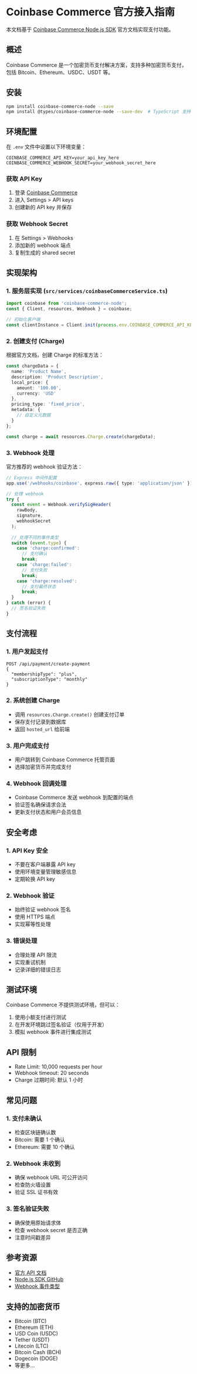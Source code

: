 # Coinbase Commerce 官方接入指南

本文档基于 [Coinbase Commerce Node.js SDK](https://github.com/coinbase/coinbase-commerce-node) 官方文档实现支付功能。

## 概述

Coinbase Commerce 是一个加密货币支付解决方案，支持多种加密货币支付，包括 Bitcoin、Ethereum、USDC、USDT 等。

## 安装

```bash
npm install coinbase-commerce-node --save
npm install @types/coinbase-commerce-node --save-dev  # TypeScript 支持
```

## 环境配置

在 `.env` 文件中设置以下环境变量：

```env
COINBASE_COMMERCE_API_KEY=your_api_key_here
COINBASE_COMMERCE_WEBHOOK_SECRET=your_webhook_secret_here
```

### 获取 API Key

1. 登录 [Coinbase Commerce](https://commerce.coinbase.com/)
2. 进入 Settings > API keys
3. 创建新的 API key 并保存

### 获取 Webhook Secret

1. 在 Settings > Webhooks
2. 添加新的 webhook 端点
3. 复制生成的 shared secret

## 实现架构

### 1. 服务层实现 (`src/services/coinbaseCommerceService.ts`)

```typescript
import coinbase from 'coinbase-commerce-node';
const { Client, resources, Webhook } = coinbase;

// 初始化客户端
const clientInstance = Client.init(process.env.COINBASE_COMMERCE_API_KEY!);
```

### 2. 创建支付 (Charge)

根据官方文档，创建 Charge 的标准方法：

```typescript
const chargeData = {
  name: 'Product Name',
  description: 'Product Description',
  local_price: {
    amount: '100.00',
    currency: 'USD'
  },
  pricing_type: 'fixed_price',
  metadata: {
    // 自定义元数据
  }
};

const charge = await resources.Charge.create(chargeData);
```

### 3. Webhook 处理

官方推荐的 webhook 验证方法：

```typescript
// Express 中间件配置
app.use('/webhooks/coinbase', express.raw({ type: 'application/json' }));

// 处理 webhook
try {
  const event = Webhook.verifySigHeader(
    rawBody,
    signature,
    webhookSecret
  );
  
  // 处理不同的事件类型
  switch (event.type) {
    case 'charge:confirmed':
      // 支付确认
      break;
    case 'charge:failed':
      // 支付失败
      break;
    case 'charge:resolved':
      // 支付最终状态
      break;
  }
} catch (error) {
  // 签名验证失败
}
```

## 支付流程

### 1. 用户发起支付

```
POST /api/payment/create-payment
{
  "membershipType": "plus",
  "subscriptionType": "monthly"
}
```

### 2. 系统创建 Charge

- 调用 `resources.Charge.create()` 创建支付订单
- 保存支付记录到数据库
- 返回 `hosted_url` 给前端

### 3. 用户完成支付

- 用户跳转到 Coinbase Commerce 托管页面
- 选择加密货币并完成支付

### 4. Webhook 回调处理

- Coinbase Commerce 发送 webhook 到配置的端点
- 验证签名确保请求合法
- 更新支付状态和用户会员信息

## 安全考虑

### 1. API Key 安全

- 不要在客户端暴露 API key
- 使用环境变量管理敏感信息
- 定期轮换 API key

### 2. Webhook 验证

- 始终验证 webhook 签名
- 使用 HTTPS 端点
- 实现幂等性处理

### 3. 错误处理

- 合理处理 API 限流
- 实现重试机制
- 记录详细的错误日志

## 测试环境

Coinbase Commerce 不提供测试环境，但可以：

1. 使用小额支付进行测试
2. 在开发环境跳过签名验证（仅用于开发）
3. 模拟 webhook 事件进行集成测试

## API 限制

- Rate Limit: 10,000 requests per hour
- Webhook timeout: 20 seconds
- Charge 过期时间: 默认 1 小时

## 常见问题

### 1. 支付未确认

- 检查区块链确认数
- Bitcoin: 需要 1 个确认
- Ethereum: 需要 10 个确认

### 2. Webhook 未收到

- 确保 webhook URL 可公开访问
- 检查防火墙设置
- 验证 SSL 证书有效

### 3. 签名验证失败

- 确保使用原始请求体
- 检查 webhook secret 是否正确
- 注意时间戳差异

## 参考资源

- [官方 API 文档](https://commerce.coinbase.com/docs/api/)
- [Node.js SDK GitHub](https://github.com/coinbase/coinbase-commerce-node)
- [Webhook 事件类型](https://commerce.coinbase.com/docs/api/#webhooks)

## 支持的加密货币

- Bitcoin (BTC)
- Ethereum (ETH)
- USD Coin (USDC)
- Tether (USDT)
- Litecoin (LTC)
- Bitcoin Cash (BCH)
- Dogecoin (DOGE)
- 等更多... 